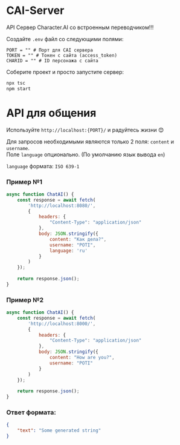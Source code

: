 # CAI-Server

API Сервер Character.AI со встроенным переводчиком!!!

Создайте `.env` файл со следующими полями:
```properties
PORT = "" # Порт для CAI сервера
TOKEN = "" # Токен с сайта (access_token)
CHARID = "" # ID персонажа с сайта
```

Соберите проект и просто запустите сервер:
```cmd
npx tsc
npm start
```

# API для общения

Используйте `http://localhost:{PORT}/` и радуйтесь жизни :blush:

Для запросов необходимыми являются только 2 поля: `content` и `username`.  
Поле `language` опционально. (По умолчанию язык вывода `en`)

`language` формата: `ISO 639-1`

### Пример №1
```js
async function ChatAI() {
	const response = await fetch(
		'http://localhost:8080/',
		{
			headers: {
				"Content-Type": "application/json"
			},
			body: JSON.stringify({
				content: "Как дела?",
				username: "POTI",
				language: 'ru'
			}
		)
	});
	
	return response.json();
}
```

### Пример №2
```js
async function ChatAI() {
	const response = await fetch(
		'http://localhost:8000/',
		{
			headers: {
				"Content-Type": "application/json"
			},
			body: JSON.stringify({
				content: "How are you?",
				username: "POTI"
			}
		)
	});
	
	return response.json();
}
```

### Ответ формата:
```json
{
	"text": "Some generated string"
}
```